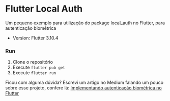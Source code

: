 # Flutter Local Auth

Um pequeno exemplo para utilização do package local_auth no Flutter, para autenticação biométrica

- Version: Flutter 3.10.4

### Run
1. Clone o repositório
2. Execute `flutter pub get`
3. Execute `flutter run`

Ficou com alguma dúvida? Escrevi um artigo no Medium falando um pouco sobre esse projeto, confere lá: [Implementando autenticação biométrica no Flutter](https://medium.com/@diegokalschne/6580528ae10c)

